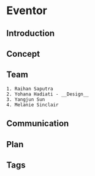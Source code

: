 <h1>Eventor</h1>

<h2>Introduction</h2>

<h2>Concept</h2>

<h2>Team</h2>

    1. Raihan Saputra
    2. Yohana Hadiati - __Design__
    3. Yangjun Sun
    4. Melanie Sinclair

<h2>Communication</h2>

<h2>Plan</h2>

<h2>Tags</h2> 
